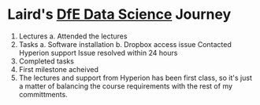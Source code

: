# Laird's [DfE Data Science](https://skills.cogrammar.com/) Journey
1. Lectures
   a. Attended the lectures
2. Tasks
   a. Software installation
   b. Dropbox access issue
      Contacted Hyperion support
      Issue resolved within 24 hours
3. Completed tasks
4. First milestone acheived
5. The lectures and support from Hyperion has been first class, so it's just a matter of balancing the course requirements with the rest of my committments.
